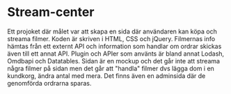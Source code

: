 # Stream-center


Ett projoket där målet var att skapa en sida där användaren kan köpa och streama filmer. Koden är skriven i HTML, CSS och jQuery. Filmernas info hämtas från ett externt API och information som handlar om ordrar skickas även till ett annat API. Plugin och APIer som använts är bland annat Lodash, Omdbapi och Datatables. Sidan är en mockup och det går inte att streama några filmer på sidan men det går att "handla" filmer dvs lägga dom i en kundkorg, ändra antal med mera. Det finns även en adminsida där de genomförda ordrarna sparas.


